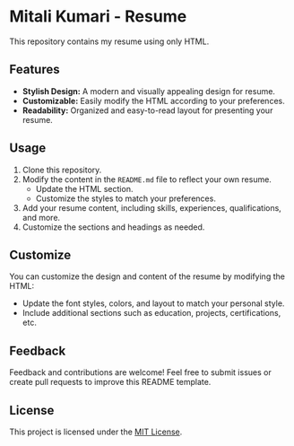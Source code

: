 # Mitali Kumari - Resume

This repository contains my resume using only HTML.

## Features

- **Stylish Design:** A modern and visually appealing design for resume.
- **Customizable:** Easily modify the HTML according to your preferences.
- **Readability:** Organized and easy-to-read layout for presenting your resume.

## Usage

1. Clone this repository.
2. Modify the content in the `README.md` file to reflect your own resume.
   - Update the HTML section.
   - Customize the styles to match your preferences.
3. Add your resume content, including skills, experiences, qualifications, and more.
4. Customize the sections and headings as needed.

## Customize

You can customize the design and content of the resume by modifying the HTML:

- Update the font styles, colors, and layout to match your personal style.
- Include additional sections such as education, projects, certifications, etc.

## Feedback

Feedback and contributions are welcome! Feel free to submit issues or create pull requests to improve this README template.

## License

This project is licensed under the [MIT License](LICENSE).

